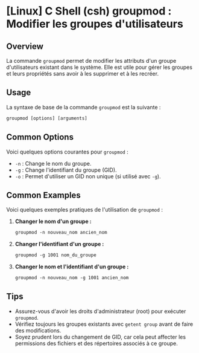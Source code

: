 # [Linux] C Shell (csh) groupmod : Modifier les groupes d'utilisateurs

## Overview
La commande `groupmod` permet de modifier les attributs d'un groupe d'utilisateurs existant dans le système. Elle est utile pour gérer les groupes et leurs propriétés sans avoir à les supprimer et à les recréer.

## Usage
La syntaxe de base de la commande `groupmod` est la suivante :

```csh
groupmod [options] [arguments]
```

## Common Options
Voici quelques options courantes pour `groupmod` :

- `-n` : Change le nom du groupe.
- `-g` : Change l'identifiant du groupe (GID).
- `-o` : Permet d'utiliser un GID non unique (si utilisé avec `-g`).

## Common Examples
Voici quelques exemples pratiques de l'utilisation de `groupmod` :

1. **Changer le nom d'un groupe :**
   ```csh
   groupmod -n nouveau_nom ancien_nom
   ```

2. **Changer l'identifiant d'un groupe :**
   ```csh
   groupmod -g 1001 nom_du_groupe
   ```

3. **Changer le nom et l'identifiant d'un groupe :**
   ```csh
   groupmod -n nouveau_nom -g 1001 ancien_nom
   ```

## Tips
- Assurez-vous d'avoir les droits d'administrateur (root) pour exécuter `groupmod`.
- Vérifiez toujours les groupes existants avec `getent group` avant de faire des modifications.
- Soyez prudent lors du changement de GID, car cela peut affecter les permissions des fichiers et des répertoires associés à ce groupe.